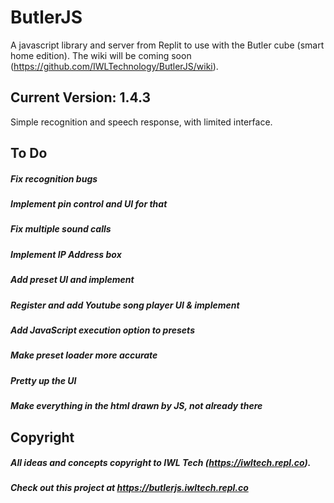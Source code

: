 # ButlerJS

 A javascript library and server from Replit to use with the Butler cube (smart home edition). The wiki will be coming soon (https://github.com/IWLTechnology/ButlerJS/wiki).

## Current Version: 1.4.3

  Simple recognition and speech response, with limited interface.

## To Do

  ##### Fix recognition bugs
  ##### Implement pin control and UI for that
  ##### Fix multiple sound calls
  ##### Implement IP Address box
  ##### Add preset UI and implement
  ##### Register and add Youtube song player UI & implement
  ##### Add JavaScript execution option to presets
  ##### Make preset loader more accurate
  ##### Pretty up the UI
  ##### Make everything in the html drawn by JS, not already there

## Copyright

  ##### All ideas and concepts copyright to IWL Tech (https://iwltech.repl.co).
  ##### Check out this project at https://butlerjs.iwltech.repl.co

